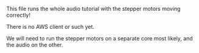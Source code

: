 This file runs the whole audio tutorial with the stepper motors moving correctly!

There is no AWS client or such yet. 

We will need to run the stepper motors on a separate core most likely, and the audio on the other. 